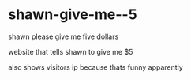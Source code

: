# shawn-give-me--5
shawn please give me five dollars

website that tells shawn to give me $5

also shows visitors ip because thats funny apparently
